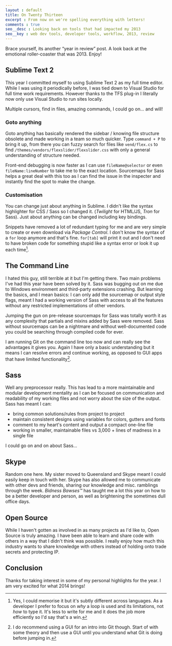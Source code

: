 ```yaml
---
layout : default
title: On Twenty Thirteen
excerpt : From now on we're spelling everything with letters!
comments : true
seo__desc : Looking back on tools that had impacted my 2013
seo__key : web dev tools, developer tools, workflow, 2013, review
---
```

Brace yourself, its another <q>year in review</q> post. A look back at the emotional roller-coaster that was 2013. Enjoy!
<!-- /intro -->

## Sublime Text 2
This year I committed myself to using Sublime Text 2 as my full time editor. While I was using it periodically before, I was tied down to Visual Studio for full time work requirements. However thanks to the TFS plug-in I literally now only use Visual Studio to run sites locally.

Multiple cursors, find in files, amazing commands, I could go on&hellip; and will!

### Goto anything
Goto anything has basically rendered the sidebar / knowing file structure obsolete and made working in a team so much quicker. Type `command + P`
to bring it up, from there you can fuzzy search for files like `vend/flex.cs` to find `/themes/vendors/flexslider/flexslider.css` with only a general understanding of structure needed. 

Front-end debugging is now faster as I can use `fileName@selector` or even `fileName:lineNumber` to take me to the exact location. Sourcemaps for Sass helps a great deal with this too as I can find the issue in the inspecter and instantly find the spot to make the change.

### Customisation
You can change just about anything in Sublime. I didn't like the syntax highlighter for CSS / Sass so I changed it. (<cite>Twilight</cite> for HTML/JS, <cite>Tron</cite> for Sass). Just about anything can be changed including key bindings.

Snippets have removed a lot of redundant typing for me and are very simple to create or even download via <cite>Package Control</cite>. I don't know the syntax of a `for` loop anymore and that's fine. `for[tab]` will print it out and I don't need to have broken code for something stupid like a syntax error or look it up each time[^1].

## The Command Line
I hated this guy, still terrible at it but I'm getting there. Two main problems I've had this year have been solved by it. Sass was bugging out on me due to Windows environment and third-party extensions crashing. But learning the basics, and I mean basics: I can only add the sourcemap or output style flags, meant I had a working version of Sass with access to all the features without any restricted implementations of other vendors.

Jumping the gun on pre-release sourcemaps for Sass was totally worth it as any complexity that partials and mixins added by Sass were removed. Sass without sourcemaps can be a nightmare and without well-documented code you could be searching through compiled code for ever.

I am running Git on the command line too now and can really see the advantages it gives you. Again I have only a basic understanding but it means I can resolve errors and continue working, as opposed to GUI apps that have limited functionality[^2].

## Sass
Well any preprocessor really. This has lead to a more maintainable and modular development mentality as I can be focused on communication and readability of my working files and not worry about the size of the output. Sass has meant I can:

* bring common solutions/rules from project to project
* maintain consistent designs using variables for colors, gutters and fonts
* comment to my heart's content and output a compact one-line file
* working in smaller, maintainable files vs 3,000 + lines of madness in a single file

I could go on and on about Sass&hellip;

## Skype
Random one here. My sister moved to Queensland and Skype meant I could easily keep in touch with her. Skype has also allowed me to communicate with other devs and friends, sharing our knowledge and misc. ramblings through the week. <cite>Bidness Bawses&trade;</cite> has taught me a lot this year on how to be a better developer and person, as well as brightening the sometimes dull office days.

## Open Source
While I haven't gotten as involved in as many projects as I'd like to, Open Source is truly amazing. I have been able to learn and share code with others in a way that I didn't think was possible. I really enjoy how much this industry wants to share knowledge with others instead of holding onto trade secrets and protecting IP.

## Conclusion
Thanks for taking interest in some of my personal highlights for the year. I am very excited for what 2014 brings!


[^1]: Yes, I could memorise it but it's subtly different across languages. As a developer I prefer to focus on *why* a loop is used and its limitations, not *how* to type it. It's less to write for me and it does the job more efficiently so I'd say that's a win.
[^2]: I do recommend using a GUI for an intro into Git though. Start of with some theory and then use a GUI until you understand what Git is doing before jumping in.

